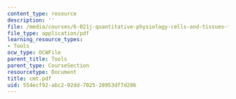 ```yaml
---
content_type: resource
description: ''
file: /media/courses/6-021j-quantitative-physiology-cells-and-tissues-fall-2004/554ecf92abc292dd702528953df7d286_cmt.pdf
file_type: application/pdf
learning_resource_types:
- Tools
ocw_type: OCWFile
parent_title: Tools
parent_type: CourseSection
resourcetype: Document
title: cmt.pdf
uid: 554ecf92-abc2-92dd-7025-28953df7d286
---
```

